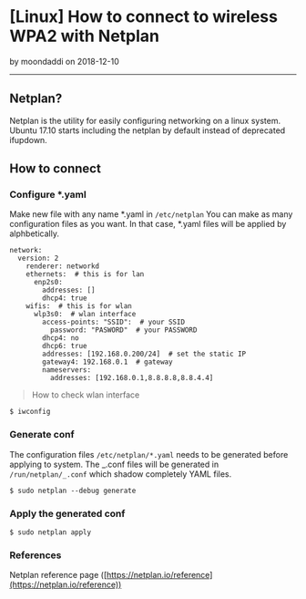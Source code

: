 # [Linux] How to connect to wireless WPA2 with Netplan

by moondaddi on 2018-12-10

---

## Netplan?

Netplan is the utility for easily configuring networking on a linux system. Ubuntu 17.10 starts including the netplan by default instead of deprecated ifupdown.

## How to connect

### Configure \*.yaml

Make new file with any name \*.yaml in `/etc/netplan`
You can make as many configuration files as you want. In that case, \*.yaml files will be applied by alphbetically.

```shell
network:
  version: 2
    renderer: networkd
    ethernets:  # this is for lan
      enp2s0:
        addresses: []
        dhcp4: true
    wifis:  # this is for wlan
      wlp3s0:  # wlan interface
        access-points: "SSID":  # your SSID
          password: "PASWORD"  # your PASSWORD
        dhcp4: no
        dhcp6: true
        addresses: [192.168.0.200/24]  # set the static IP
        gateway4: 192.168.0.1  # gateway
        nameservers:
          addresses: [192.168.0.1,8.8.8.8,8.8.4.4]
```

> How to check wlan interface

```shell
$ iwconfig
```

### Generate conf

The configuration files `/etc/netplan/*.yaml` needs to be generated before applying to system. The _.conf files will be generated in `/run/netplan/_.conf` which shadow completely YAML files.

```shell
$ sudo netplan --debug generate
```

### Apply the generated conf

```shell
$ sudo netplan apply
```

### References

Netplan reference page ([https://netplan.io/reference](https://netplan.io/reference))
